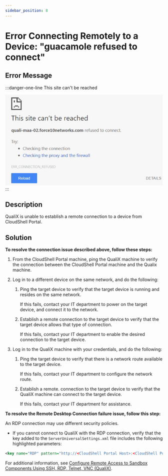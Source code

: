 ```yaml
---
sidebar_position: 8
---
```


# Error Connecting Remotely to a Device: "guacamole refused to connect"

## Error Message

:::danger-one-line
This site can't be reached

![](/Images/Troubleshoot/Refused-Error.png)
:::
## Description

QualiX is unable to establish a remote connection to a device from CloudShell Portal.

## Solution

**To resolve the connection issue described above, follow these steps:**

1. From the CloudShell Portal machine, ping the QualiX machine to verify the connection between the CloudShell Portal machine and the Qualix machine.
2. Log in to a different device on the same network, and do the following:
    1. Ping the target device to verify that the target device is running and resides on the same network.
        
        If this fails, contact your IT department to power on the target device, and connect it to the network.
        
    2. Establish a remote connection to the target device to verify that the target device allows that type of connection.
        
        If this fails, contact your IT department to enable the desired connection to the target device.
        
3. Log in to the QualiX machine with your credentials, and do the following:
    1. Ping the target device to verify that there is a network route available to the target device.
        
        If this fails, contact your IT department to configure the network route.
        
    2. Establish a remote. connection to the target device to verify that the QualiX machine can connect to the target device.
        
        If this fails, contact your IT department for assistance.
        

**To resolve the Remote Desktop Connection failure issue, follow this step:**

An RDP connection may use different security policies.

- If you cannot connect to QualiX with the RDP connection, verify that the key added to the `ServerUniversalSettings.xml` file includes the following highlighted parameters:

```xml
<key name="RDP" pattern="http://<CloudShell Portal Host>:<CloudShell Portal Port>/Qx/connect?qualix=<VM IP>&amp;qualixType=http&amp;rdp{qid}&amp;qtoken={qtoken}&amp;hostname={Address}&amp;protocol=rdp&amp;port=3389&amp;username={User}&amp;password={Password}&amp;security=any&amp;ignore-cert=true" icon-key="RDP" />
```

For additional information, see [Configure Remote Access to Sandbox Components Using SSH, RDP, Telnet, VNC (QualiX)](../../install-configure/qualix/post-installation-config/configure-remote-access.md).
